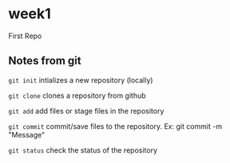 # week1
First Repo

## Notes from git

`git init` intializes a new repository (locally)

`git clone` clones a repository from github

`git add` add files or stage files in the repository

`git commit`  commit/save files to the repository. Ex: git commit -m "Message" <FILES>
  
 `git status` check the status of the repository




